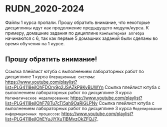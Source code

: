 # RUDN_2020-2024

Файлы 1 курса пропали. Прошу обратить внимание, что некоторые дисциплины идут как продолжение предыдущего модуля/курса.
К примеру, домашние задания по дициплине `Компьютерная алгебра` начинаются с 6, так как первые 5 домашних заданий были сделаны во время обучения на 1 курсе.

## Прошу обратить внимание!
Ссылка плейлист ютуба с выполнением лабораторных работ по дисциплине 1 курса `Операционные системы`: https://www.youtube.com/playlist?list=PLG4118ejIOhFDOry9g2JSAZkP9KyBUWYn
Ссылка плейлист ютуба с выполнением лабораторных работ по дисциплине 3 курса `Математическое моделирование`: https://www.youtube.com/playlist?list=PLG4118ejIOhF78Tu7cTi5ah9OaRiGLPNv
Ссылка плейлист ютуба с выполнением лабораторных работ по дисциплине 3 курса `Моделирование информационных процессов`: https://www.youtube.com/playlist?list=PLG4118ejIOhEYuJjYXu11BMvzOkZFQJ7_
